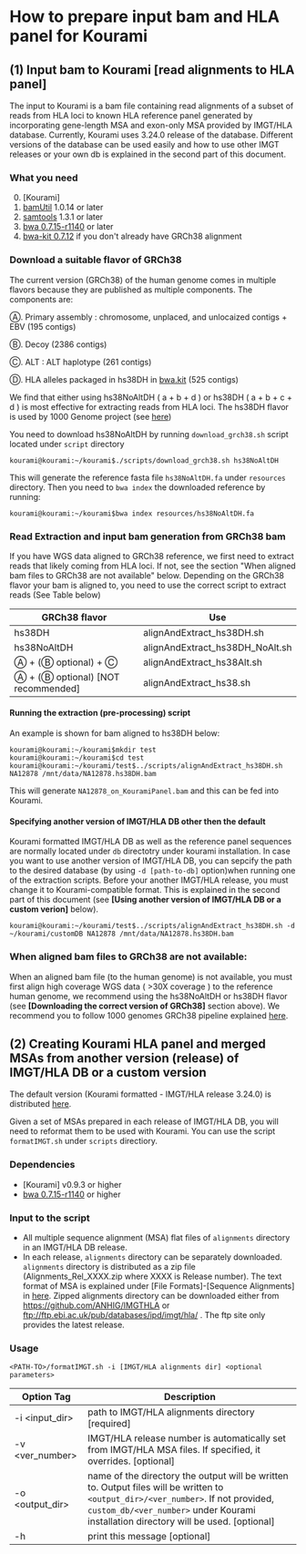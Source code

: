 # How to prepare input bam and HLA panel for Kourami

## (1) Input bam to Kourami [read alignments to HLA panel]
The input to Kourami is a bam file containing read alignments of a subset of reads from HLA loci to known HLA reference panel generated by incorporating gene-length MSA and exon-only MSA provided by IMGT/HLA database. Currently, Kourami uses 3.24.0 release of the database. Different versions of the database can be used easily and how to use other IMGT releases or your own db is explained in the second part of this document.

### What you need 
0. [Kourami]
1. [bamUtil](https://github.com/statgen/bamUtil/releases/tag/v1.0.14) 1.0.14 or later
2. [samtools](https://github.com/samtools/samtools) 1.3.1 or later
3. [bwa 0.7.15-r1140](https://github.com/lh3/bwa) or later
4. [bwa-kit 0.7.12](https://github.com/lh3/bwa/tree/master/bwakit) if you don't already have GRCh38 alignment


### Download a suitable flavor of GRCh38
The current version (GRCh38) of the human genome comes in multiple flavors because they are published as multiple components. The components are:

&#9398;. Primary assembly : chromosome, unplaced, and unlocaized contigs + EBV (195 contigs)

&#9399;. Decoy (2386 contigs) 

&#9400;. ALT : ALT haplotype (261 contigs)

&#9401;. HLA alleles packaged in hs38DH in [bwa.kit](https://github.com/lh3/bwa/tree/master/bwakit) (525 contigs)

We find that either using hs38NoAltDH ( a + b + d ) or hs38DH ( a + b + c + d ) is most effective for extracting reads from HLA loci. The hs38DH flavor is used by 1000 Genome project (see [here](http://ftp.1000genomes.ebi.ac.uk/vol1/ftp/data_collections/1000_genomes_project/README.1000genomes.GRCh38DH.alignment))

You need to download hs38NoAltDH by running `download_grch38.sh` script located under `script` directory
```
kourami@kourami:~/kourami$./scripts/download_grch38.sh hs38NoAltDH
```
This will generate the reference fasta file `hs38NoAltDH.fa` under `resources` directory. Then you need to `bwa index` the downloaded reference by running:
```
kourami@kourami:~/kourami$bwa index resources/hs38NoAltDH.fa	
```

### Read Extraction and input bam generation from GRCh38 bam
If you have WGS data aligned to GRCh38 reference, we first need to extract reads that likely coming from HLA loci. If not, see the section "When aligned bam files to GRCh38 are not available" below. Depending on the GRCh38 flavor your bam is aligned to, you need to use the correct script to extract reads (See Table below)

GRCh38 flavor | Use
------------------|--------------
hs38DH | alignAndExtract_hs38DH.sh
hs38NoAltDH | alignAndExtract_hs38DH_NoAlt.sh
&#9398; + (&#9399; optional) + &#9400; | alignAndExtract_hs38Alt.sh
&#9398; + (&#9399; optional) [NOT recommended] | alignAndExtract_hs38.sh

#### Running the extraction (pre-processing) script
An example is shown for bam aligned to hs38DH below:
````
kourami@kourami:~/kourami$mkdir test
kourami@kourami:~/kourami$cd test
kourami@kourami:~/kourami/test$../scripts/alignAndExtract_hs38DH.sh NA12878 /mnt/data/NA12878.hs38DH.bam
````
This will generate `NA12878_on_KouramiPanel.bam` and this can be fed into Kourami.

#### Specifying another version of IMGT/HLA DB other then the default
Kourami formatted IMGT/HLA DB as well as the reference panel sequences are normally located under `db` directotry under kourami installation. In case you want to use another version of IMGT/HLA DB, you can sepcify the path to the desired database (by using `-d [path-to-db]` option)when running one of the extraction scripts. Before your another IMGT/HLA release, you must change it to Kourami-compatible format. This is explained in the second part of this document (see **[Using another version of IMGT/HLA DB or a custom verion]** below).
````
kourami@kourami:~/kourami/test$../scripts/alignAndExtract_hs38DH.sh -d ~/kourami/customDB NA12878 /mnt/data/NA12878.hs38DH.bam
````

### When aligned bam files to GRCh38 are not available:

When an aligned bam file (to the human genome) is not available, you must first align high coverage WGS data ( >30X coverage ) to the reference human genome, we recommend using the hs38NoAltDH or hs38DH flavor (see **[Downloading the correct version of GRCh38]** section above). We recommend you to follow 1000 genomes GRCh38 pipeline explained [here](http://ftp.1000genomes.ebi.ac.uk/vol1/ftp/data_collections/1000_genomes_project/README.1000genomes.GRCh38DH.alignment). 

## (2) Creating Kourami HLA panel and merged MSAs from another version (release) of IMGT/HLA DB or a custom version
The default version (Kourami formatted - IMGT/HLA release 3.24.0) is distributed [here](https://github.com/Kingsford-Group/kourami/releases/download/v0.9/hla_3.24.0.tar.gz).

Given a set of MSAs prepared in each release of IMGT/HLA DB, you will need to reformat them to be used with Kourami.
You can use the script `formatIMGT.sh` under `scripts` directiory.

### Dependencies
- [Kourami] v0.9.3 or higher
- [bwa 0.7.15-r1140](https://github.com/lh3/bwa) or higher

### Input to the script
- All multiple sequence alignment (MSA) flat files of `alignments` directory in an IMGT/HLA DB release.
- In each release, `alignments` directory can be separately downloaded. `alignments` directory is distributed as a zip file (Alignments_Rel_XXXX.zip where XXXX is Release number). The text format of MSA is explained under [File Formats]-[Sequence Alignments] in [here](http://www.ebi.ac.uk/ipd/imgt/hla/download.html). Zipped alignments directory can be downloaded either from https://github.com/ANHIG/IMGTHLA or ftp://ftp.ebi.ac.uk/pub/databases/ipd/imgt/hla/ . The ftp site only provides the latest release.

### Usage
````
<PATH-TO>/formatIMGT.sh -i [IMGT/HLA alignments dir] <optional parameters>
````
Option Tag | Description
------------------------ | ---------------------
-i <input_dir> | path to IMGT/HLA alignments directory [required]
-v <ver_number>| IMGT/HLA release number is automatically set from IMGT/HLA MSA files. If specified, it overrides. [optional]
-o <output_dir>| name of the directory the output will be written to. Output files will be written to `<output_dir>/<ver_number>`. If not provided, `custom_db/<ver_number>` under Kourami installation directory will be used. [optional]
-h             | print this message [optional]
